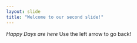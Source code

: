 ```yaml
---
layout: slide
title: "Welcome to our second slide!"
---
```

*Happy Days are here*
Use the left arrow to go back!
